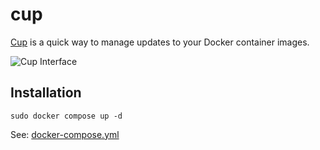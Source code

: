 # cup

[Cup](https://cup.sergi0g.dev) is a quick way to manage updates to your Docker container images.

![Cup Interface](./image.png)

## Installation

```
sudo docker compose up -d
```

See: [docker-compose.yml](./docker-compose.yml)
